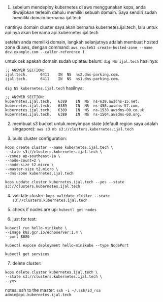 1. sebelum mendeploy kubernetes di aws menggunakan kops, anda diwajibkan terlebih dahulu memiliki
sebuah domain. Saya sendiri sudah memiliki domain bernama ijal.tech.

nantinya domain cluster saya akan bernama kubernetes.ijal.tech, lalu untuk api nya
akan bernama api.kubernetes.ijal.tech

setelah anda memiliki domain, langkah selanjutnya adalah membuat hosted zone di aws,
dengan command: `aws route53 create-hosted-zone --name dev.example.com --caller-reference 1`

untuk cek apakah domain sudah up atau belum:
`dig NS ijal.tech`
hasilnya:
```
;; ANSWER SECTION:
ijal.tech.		6411	IN	NS	ns2.dns-parking.com.
ijal.tech.		6411	IN	NS	ns1.dns-parking.com.
```

`dig NS kubernetes.ijal.tech`
hasilnya:
```
;; ANSWER SECTION:
kubernetes.ijal.tech.	6389	IN	NS	ns-639.awsdns-15.net.
kubernetes.ijal.tech.	6389	IN	NS	ns-458.awsdns-57.com.
kubernetes.ijal.tech.	6389	IN	NS	ns-1538.awsdns-00.co.uk.
kubernetes.ijal.tech.	6389	IN	NS	ns-1504.awsdns-60.org.
```

2. membuat s3 bucket untuk menyimpan state (default region saya adalah singapore):
`aws s3 mb s3://clusters.kubernetes.ijal.tech`

3. build cluster configuration:
```
kops create cluster --name kubernetes.ijal.tech \
--state s3://clusters.kubernetes.ijal.tech \
--zones ap-southeast-1a \
--node-count=2 \
--node-size t2.micro \
--master-size t2.micro \
--dns-zone kubernetes.ijal.tech
```

`kops update cluster kubernetes.ijal.tech --yes --state s3://clusters.kubernetes.ijal.tech`

4. validate cluster: `kops validate cluster --state s3://clusters.kubernetes.ijal.tech`

5. check if nodes are up: `kubectl get nodes`

6. just for test:
```
kubectl run hello-minikube \
--image k8s.gcr.io/echoserver:1.4 \
--port 8080
```

`kubectl expose deployment hello-minikube --type NodePort`

`kubectl get services`

7. delete cluster:
```
kops delete cluster kubernetes.ijal.tech \
--state s3://clusters.kubernetes.ijal.tech \
--yes
```

notes: 
ssh to the master: `ssh -i ~/.ssh/id_rsa admin@api.kubernetes.ijal.tech`
